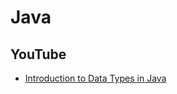 # Java
## YouTube
* [Introduction to Data Types in Java](https://www.youtube.com/watch?v=UwpXXiGdlOE)
